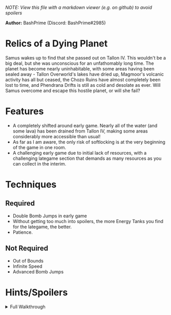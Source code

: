 *NOTE: View this file with a markdown viewer (e.g. on github) to avoid spoilers*

**Author:** BashPrime (Discord: BashPrime#2985)

# Relics of a Dying Planet

Samus wakes up to find that she passed out on Tallon IV. This wouldn't be a big deal, but she was unconscious for an unfathomably long time. The planet has become nearly uninhabitable, with some areas having been sealed away - Tallon Overworld's lakes have dried up, Magmoor's volcanic activity has all but ceased, the Chozo Ruins have almost completely been lost to time, and Phendrana Drifts is still as cold and desolate as ever. Will Samus overcome and escape this hostile planet, or will she fail?

# Features
- A completely shifted around early game. Nearly all of the water (and some lava) has been drained from Tallon IV, making some areas considerably more accessible than usual!
- As far as I am aware, the only risk of softlocking is at the very beginning of the game in one room.
- A challenging early game due to initial lack of resources, with a challenging lategame section that demands as many resources as you can collect in the interim.

# Techniques

## Required
- Double Bomb Jumps in early game
- Without getting too much into spoilers, the more Energy Tanks you find for the lategame, the better.
- Patience.

## Not Required
- Out of Bounds
- Infinite Speed
- Advanced Bomb Jumps

# Hints/Spoilers

<details>
  <summary>Full Walkthrough</summary>

    Start with: 20 Missiles, Morph Ball, 1 Energy Tank

    Research Lab Aether (Tank) - Scan Visor
    Research Core - Morph Ball Bomb
    Gravity Chamber ("Underwater") - Space Jump Boots
    Research Lab Aether (Morph Track) - Grapple Beam
    Frost Cave - Missile Expansion
    Security Cave - Energy Tank
    Quarantine Monitor - Missile Expansion
    Transport Tunnel B - Missile Expansion
    Quarantine Cave - Charge Beam
    Control Tower - Missile Expansion
    Arbor Chamber - Spider Ball
    Security Access A - Missile Expansion
    Storage Depot B - Energy Tank
    Elite Control Access - Missile Expansion
    Central Dynamo - Power Bomb
    Ventilation Shaft - Boost Ball
    Elite Research (Phazon Elite) - Energy Tank
    Elite Research (Laser) - Wave Beam
    Storage Depot A - Energy Tank
    Phazon Processing Center - Energy Tank
    Observatory - X-Ray Visor
    Ruined Courtyard - Missile Expansion
    Chapel of the Elders - Energy Tank
    Ice Ruins East (Spider Track) - Super Missile
    Phendrana Shorelines (Spider Track) - Energy Tank
    Metroid Quarantine A - Missile Expansion
    Fungal Hall Access - Energy Tank
    Fungal Hall B - Missile Expansion
    Metroid Quarantine B - "Super Missile"
    Elite Quarters - Nothing Item
    Processing Center Access - Ice Beam
    Research Lab Hydra - "Super Missile"
    Cargo Freight Lift to Deck Gamma - Energy Tank
    Biohazard Containment - "Super Missile"
    Hydro Access Tunnel - Missile Expansion
    Storage Cavern - Varia Suit
    Sunchamber (Flaahgra) - Nothing Item
    Sunchamber (Ghosts) - Wavebuster
    Vault - Plasma Beam
    Gravity Chamber (Grapple Ledge) - Missile Expansion
    Artifact Temple - Phazon Suit
    Phazon Mining Tunnel - Thermal Visor
    Artifact Temple --> Impact Crater
    Impact Crater --> Metroid Prime
</details>
